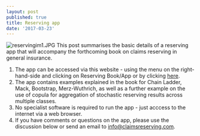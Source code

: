 ```yaml
---
layout: post
published: true
title: Reserving app
date: '2017-03-23'
---
```


![reservingim1.JPG]({{site.baseurl}}/img/reservingim1.JPG)
This post summarises the basic details of a reserving app that will accompany the forthcoming book on claims reserving in general insurance.  

1. The app can be accessed via this website - using the menu on the right-hand-side and clicking on Reserving Book/App or by clicking [here](http://www.davidjhindley.com:3838/Claimsreserving/). 
2. The app contains examples explained in the book for Chain Ladder, Mack, Bootstrap, Merz-Wuthrich, as well as a further example on the use of copula for aggregation of stochastic reserving results across multiple classes. 
3. No specialist software is required to run the app - just acccess to the internet via a web browser.
4. If you have comments or questions on the app, please use the discussion below or send an email to info@claimsreserving.com.
